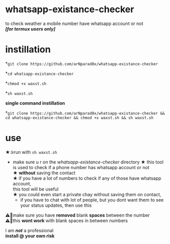 # whatsapp-existance-checker
to check weather a mobile number have whatsapp account or not<br>
***[for termux users only]***

# instillation

*`git clone https://github.com/arNparad0x/whatsapp-existance-checker`

*`cd whatsapp-existance-checker`

*`chmod +x waxst.sh`

*`sh waxst.sh`

**single command instillation**

*`git clone https://github.com/arNparad0x/whatsapp-existance-checker && cd whatsapp-existance-checker && chmod +x waxst.sh && sh waxst.sh`

# use

★✰run with `sh waxst.sh`<br>
  * make sure u r on the *whatsapp-existance-checker* directory
★ this tool is used to check if a phone number has whatsapp account or not<br>
★ **without** saving the contact<br>
★ if you have a lot of numbers to check if any of those have whatsapp account,<br>
   this tool will be useful<br>
★ you could even start a private chay without saving them on contact,<br>
    * if you have to chat with lot of people, but you dont want them to see your status updates, then use this<br>


⚠️🚫make sure you have **removed** blank **spaces** between the number<br>
⚠️🚫this **wont work** with blank spaces in between numbers

I am ***not*** a professional<br>
**install @ your own risk**
